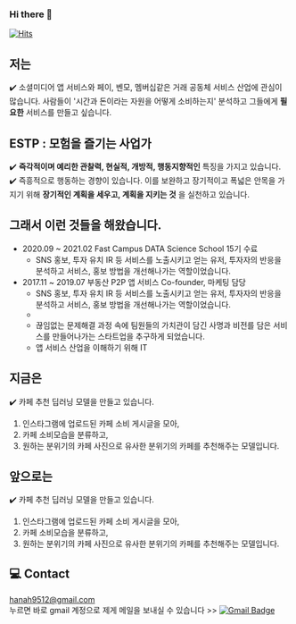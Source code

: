 ### Hi there 👋

[![Hits](https://hits.seeyoufarm.com/api/count/incr/badge.svg?url=https%3A%2F%2Fgithub.com%2Fhannmnnah&count_bg=%2379C83D&title_bg=%23555555&icon=&icon_color=%23E7E7E7&title=hits&edge_flat=false)](https://hits.seeyoufarm.com)

## 저는
✔️ 소셜미디어 앱 서비스와 페이, 벤모, 멤버십같은 거래 공동체 서비스 산업에 관심이 많습니다. 사람들이 '시간과 돈이라는 자원을 어떻게 소비하는지' 분석하고 그들에게 __필요한__ 서비스를 만들고 싶습니다.  

## ESTP : 모험을 즐기는 사업가
✔️ __즉각적이며 예리한 관찰력, 현실적, 개방적, 행동지향적인__ 특징을 가지고 있습니다.  
✔️ 즉흥적으로 행동하는 경향이 있습니다. 이를 보완하고 장기적이고 폭넓은 안목을 가지기 위해 __장기적인 계획을 세우고, 계획을 지키는 것__ 
을 실천하고 있습니다.

## 그래서 이런 것들을 해왔습니다.
* 2020.09 ~ 2021.02 Fast Campus DATA Science School 15기 수료  
  - SNS 홍보, 투자 유치 IR 등 서비스를 노출시키고 얻는 유저, 투자자의 반응을 분석하고 서비스, 홍보 방법을 개선해나가는 역할이었습니다.
* 2017.11 ~ 2019.07 부동산 P2P 앱 서비스 Co-founder, 마케팅 담당
  - SNS 홍보, 투자 유치 IR 등 서비스를 노출시키고 얻는 유저, 투자자의 반응을 분석하고 서비스, 홍보 방법을 개선해나가는 역할이었습니다.
  - 
  - 끊임없는 문제해결 과정 속에 팀원들의 가치관이 담긴 사명과 비전를 담은 서비스를 만들어나가는 스타트업을 추구하게 되었습니다.
  - 앱 서비스 산업을 이해하기 위해 IT




## 지금은
✔️ 카페 추천 딥러닝 모델을 만들고 있습니다.
  1. 인스타그램에 업로드된 카페 소비 게시글을 모아, 
  2. 카페 소비모습을 분류하고, 
  3. 원하는 분위기의 카페 사진으로 유사한 분위기의 카페를 추천해주는 모델입니다.

## 앞으로는
✔️ 카페 추천 딥러닝 모델을 만들고 있습니다.
  1. 인스타그램에 업로드된 카페 소비 게시글을 모아, 
  2. 카페 소비모습을 분류하고, 
  3. 원하는 분위기의 카페 사진으로 유사한 분위기의 카페를 추천해주는 모델입니다.

## 💻 Contact
hanah9512@gmail.com  
누르면 바로 gmail 계정으로 제게 메일을 보내실 수 있습니다 >> [![Gmail Badge](https://img.shields.io/badge/Gmail-d14836?style=flat-square&logo=Gmail&logoColor=white&link=mailto:hanah9512@gmail.com)](mailto:hanah9512@gmail.com)
<!--
**hannmnnah/hannmnnah** is a ✨ _special_ ✨ repository because its `README.md` (this file) appears on your GitHub profile.

Here are some ideas to get you started:

- 🔭 I’m currently working on ...
- 🌱 I’m currently learning ...
- 👯 I’m looking to collaborate on ...
- 🤔 I’m looking for help with ...
- 💬 Ask me about ...
- 📫 How to reach me: ...
- 😄 Pronouns: ...
- ⚡ Fun fact: ...
-->

